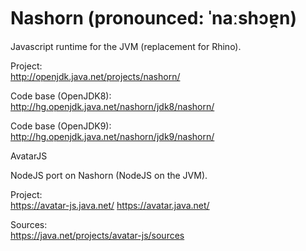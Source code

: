 # Nashorn (pronounced: ˈnaːshɔɐ̯n)

Javascript runtime for the JVM (replacement for Rhino). 

Project: <br/>
http://openjdk.java.net/projects/nashorn/

Code base (OpenJDK8): <br/> http://hg.openjdk.java.net/nashorn/jdk8/nashorn/

Code base (OpenJDK9): <br/> http://hg.openjdk.java.net/nashorn/jdk9/nashorn/

AvatarJS

NodeJS port on Nashorn (NodeJS on the JVM).

Project: <br/>
https://avatar-js.java.net/  https://avatar.java.net/

Sources:  <br/>
https://java.net/projects/avatar-js/sources